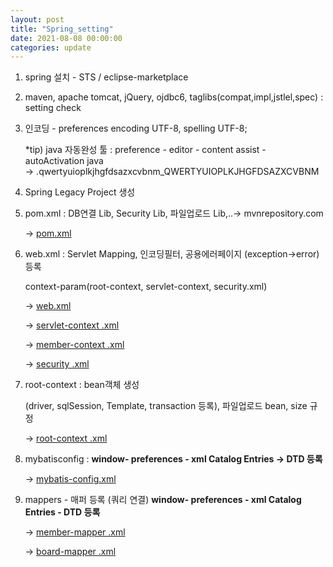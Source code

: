 ```yaml
---
layout: post
title: "Spring_setting"
date: 2021-08-08 00:00:00
categories: update
---
```


1. spring 설치 - STS / eclipse-marketplace   

2. maven, apache tomcat, jQuery, ojdbc6, taglibs(compat,impl,jstlel,spec) : setting check   

3. 인코딩 - preferences encoding UTF-8, spelling UTF-8;   

     *tip) java 자동완성 툴 : preference - editor - content assist - autoActivation java    
      →   .qwertyuioplkjhgfdsazxcvbnm_QWERTYUIOPLKJHGFDSAZXCVBNM   

4. Spring Legacy Project 생성   

5. pom.xml :  DB연결 Lib, Security Lib, 파일업로드 Lib,..→ mvnrepository.com   

     → [pom.xml](https://www.notion.so/pom-xml-a191b4a728d34f5fa7e5a24cd2df79c9)   

6. web.xml : Servlet Mapping,  인코딩필터,  공용에러페이지 (exception→error) 등록   

    context-param(root-context, servlet-context, security.xml)   

     → [web.xml](https://www.notion.so/web-xml-59c9333ac9eb4cacba6ee4a0affd63a8)   

     → [servlet-context .xml](https://www.notion.so/servlet-context-xml-508046453883402b9416f616c74f23e1)    

     → [member-context .xml](https://www.notion.so/member-context-xml-4f95d1193dbc4b61b1641f3e119823c0)    

     → [security .xml](https://www.notion.so/security-xml-0ecd6514dc74436180900ea001f33c75)       



7. root-context : bean객체 생성   

    (driver, sqlSession, Template, transaction 등록), 파일업로드 bean, size 규정   

     → [root-context .xml](https://www.notion.so/root-context-xml-e2ab691eeb0a43afb45050db1c12f654)   

8. mybatisconfig :  **window- preferences - xml Catalog Entries -> DTD 등록**   

     → [mybatis-config.xml](https://www.notion.so/mybatis-config-xml-0b9cc33cc77943ba89fc18b8a9933e86)   

9. mappers - 매퍼 등록 (쿼리 연결)  **window- preferences - xml Catalog Entries - DTD 등록**      
   

     → [member-mapper .xml](https://www.notion.so/member-mapper-xml-e072c396108844159cb84dd071e40289)    

     → [board-mapper .xml](https://www.notion.so/board-mapper-xml-48967d2e4dcb46e3a26b221e2cf6f977)   


